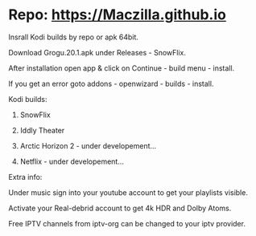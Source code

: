 # Repo: https://Maczilla.github.io
Insrall Kodi builds by repo or apk 64bit.

Download Grogu.20.1.apk under Releases - SnowFlix.

After installation open app & click on Continue - build menu - install.

If you get an error goto addons - openwizard - builds - install.

Kodi builds:

1. SnowFlix

2. Iddly Theater

3. Arctic Horizon 2 - under developement...

4. Netflix - under developement...



Extra info:

Under music sign into your youtube account to get your playlists visible.

Activate your Real-debrid account to get 4k HDR and Dolby Atoms.

Free IPTV channels from iptv-org can be changed to your iptv provider.
